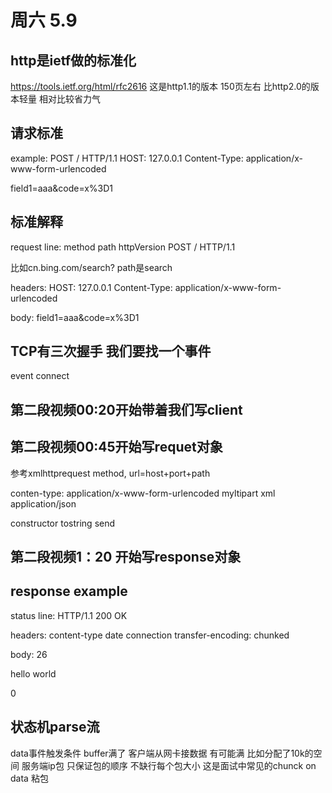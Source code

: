 # 周六 5.9

## http是ietf做的标准化
https://tools.ietf.org/html/rfc2616
这是http1.1的版本 150页左右 比http2.0的版本轻量 相对比较省力气

## 请求标准
example:
POST / HTTP/1.1
HOST: 127.0.0.1
Content-Type: application/x-www-form-urlencoded

field1=aaa&code=x%3D1

## 标准解释
request line: 
method path httpVersion
POST / HTTP/1.1

比如cn.bing.com/search?
path是search


headers:
HOST: 127.0.0.1
Content-Type: application/x-www-form-urlencoded

body:
field1=aaa&code=x%3D1


## TCP有三次握手 我们要找一个事件
event connect

## 第二段视频00:20开始带着我们写client

## 第二段视频00:45开始写requet对象
参考xmlhttprequest
method, url=host+port+path

conten-type:
application/x-www-form-urlencoded
myltipart
xml
application/json

constructor
tostring
send

## 第二段视频1：20 开始写response对象

## response example

status line:
HTTP/1.1 200 OK

headers:
content-type
date
connection
transfer-encoding: chunked

body:
26
<html><body>hello world</body></html>

0


## 状态机parse流

data事件触发条件
buffer满了 客户端从网卡接数据 有可能满 比如分配了10k的空间
服务端ip包 只保证包的顺序 不缺行每个包大小
这是面试中常见的chunck on data 粘包